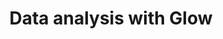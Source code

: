---
layout: page
title: Data analysis with Glow
permalink: /data_analysis/glow/
parent: Data Analysis for CANDEL
nav_order: 6
---
